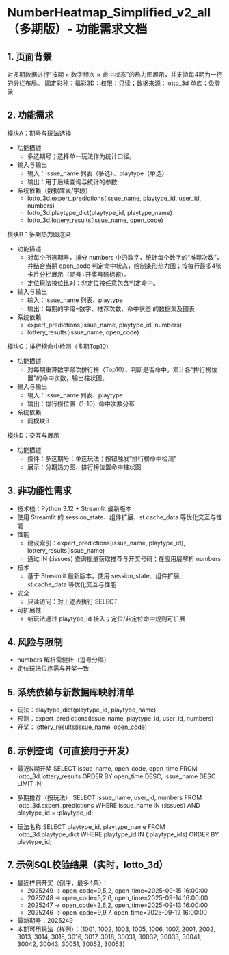 # NumberHeatmap_Simplified_v2_all（多期版）- 功能需求文档

## 1. 页面背景
对多期数据进行“按期 × 数字频次 × 命中状态”的热力图展示，并支持每4期为一行的分栏布局。
固定彩种：福彩3D；权限：只读；数据来源：lotto_3d 单库；免登录

## 2. 功能需求
模块A：期号与玩法选择
- 功能描述
  - 多选期号；选择单一玩法作为统计口径。
- 输入与输出
  - 输入：issue_name 列表（多选）、playtype（单选）
  - 输出：用于后续查询与统计的参数
- 系统依赖（数据库表/字段）
  - lotto_3d.expert_predictions(issue_name, playtype_id, user_id, numbers)
  - lotto_3d.playtype_dict(playtype_id, playtype_name)
  - lotto_3d.lottery_results(issue_name, open_code)

模块B：多期热力图渲染
- 功能描述
  - 对每个所选期号，拆分 numbers 中的数字，统计每个数字的“推荐次数”，并结合当期 open_code 判定命中状态，绘制条形热力图；按每行最多4张卡片分栏展示（期号+开奖号码标题）。
  - 定位玩法按位比对；非定位按任意包含判定命中。
- 输入与输出
  - 输入：issue_name 列表、playtype
  - 输出：每期的字段=数字、推荐次数、命中状态 的数据集及图表
- 系统依赖
  - expert_predictions(issue_name, playtype_id, numbers)
  - lottery_results(issue_name, open_code)

模块C：排行榜命中检测（多期Top10）
- 功能描述
  - 对每期重算数字频次排行榜（Top10），判断是否命中，累计各“排行榜位置”的命中次数，输出柱状图。
- 输入与输出
  - 输入：issue_name 列表、playtype
  - 输出：排行榜位置（1-10）命中次数分布
- 系统依赖
  - 同模块B

模块D：交互与展示
- 功能描述
  - 控件：多选期号；单选玩法；按钮触发“排行榜命中检测”
  - 展示：分期热力图、排行榜位置命中柱状图

## 3. 非功能性需求
- 技术栈：Python 3.12 + Streamlit 最新版本
- 使用 Streamlit 的 session_state、组件扩展、st.cache_data 等优化交互与性能
- 性能
  - 建议索引：expert_predictions(issue_name, playtype_id), lottery_results(issue_name)
  - 通过 IN (:issues) 查询批量获取推荐与开奖号码；在应用层解析 numbers
- 技术
  - 基于 Streamlit 最新版本，使用 session_state、组件扩展、st.cache_data 等优化交互与性能
- 安全
  - 只读访问：对上述表执行 SELECT
- 可扩展性
  - 新玩法通过 playtype_id 接入；定位/非定位命中规则可扩展

## 4. 风险与限制
- numbers 解析需健壮（逗号分隔）
- 定位玩法位序需与开奖一致

## 5. 系统依赖与新数据库映射清单
- 玩法：playtype_dict(playtype_id, playtype_name)
- 预测：expert_predictions(issue_name, playtype_id, user_id, numbers)
- 开奖：lottery_results(issue_name, open_code)

## 6. 示例查询（可直接用于开发）
- 最近N期开奖
SELECT issue_name, open_code, open_time
FROM lotto_3d.lottery_results
ORDER BY open_time DESC, issue_name DESC
LIMIT :N;

- 多期推荐（按玩法）
SELECT issue_name, user_id, numbers
FROM lotto_3d.expert_predictions
WHERE issue_name IN (:issues) AND playtype_id = :playtype_id;

- 玩法名称
SELECT playtype_id, playtype_name
FROM lotto_3d.playtype_dict
WHERE playtype_id IN (:playtype_ids)
ORDER BY playtype_id;

## 7. 示例SQL校验结果（实时，lotto_3d）
- 最近样例开奖（倒序，最多4条）：
  - 2025249 → open_code=9,5,2, open_time=2025-09-15 16:00:00
  - 2025248 → open_code=5,2,6, open_time=2025-09-14 16:00:00
  - 2025247 → open_code=2,6,2, open_time=2025-09-13 16:00:00
  - 2025246 → open_code=9,9,7, open_time=2025-09-12 16:00:00
- 最新期号：2025249
- 本期可用玩法（样例）：[1001, 1002, 1003, 1005, 1006, 1007, 2001, 2002, 3013, 3014, 3015, 3016, 3017, 3018, 30031, 30032, 30033, 30041, 30042, 30043, 30051, 30052, 30053]